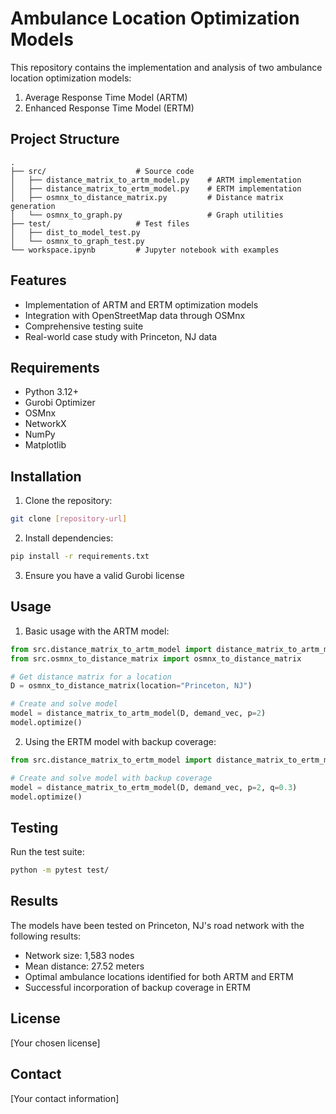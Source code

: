 # Ambulance Location Optimization Models

This repository contains the implementation and analysis of two ambulance location optimization models:
1. Average Response Time Model (ARTM)
2. Enhanced Response Time Model (ERTM)

## Project Structure

```
.
├── src/                    # Source code
│   ├── distance_matrix_to_artm_model.py    # ARTM implementation
│   ├── distance_matrix_to_ertm_model.py    # ERTM implementation
│   ├── osmnx_to_distance_matrix.py         # Distance matrix generation
│   └── osmnx_to_graph.py                   # Graph utilities
├── test/                   # Test files
│   ├── dist_to_model_test.py
│   └── osmnx_to_graph_test.py
└── workspace.ipynb         # Jupyter notebook with examples
```

## Features

- Implementation of ARTM and ERTM optimization models
- Integration with OpenStreetMap data through OSMnx
- Comprehensive testing suite
- Real-world case study with Princeton, NJ data

## Requirements

- Python 3.12+
- Gurobi Optimizer
- OSMnx
- NetworkX
- NumPy
- Matplotlib

## Installation

1. Clone the repository:
```bash
git clone [repository-url]
```

2. Install dependencies:
```bash
pip install -r requirements.txt
```

3. Ensure you have a valid Gurobi license

## Usage

1. Basic usage with the ARTM model:
```python
from src.distance_matrix_to_artm_model import distance_matrix_to_artm_model
from src.osmnx_to_distance_matrix import osmnx_to_distance_matrix

# Get distance matrix for a location
D = osmnx_to_distance_matrix(location="Princeton, NJ")

# Create and solve model
model = distance_matrix_to_artm_model(D, demand_vec, p=2)
model.optimize()
```

2. Using the ERTM model with backup coverage:
```python
from src.distance_matrix_to_ertm_model import distance_matrix_to_ertm_model

# Create and solve model with backup coverage
model = distance_matrix_to_ertm_model(D, demand_vec, p=2, q=0.3)
model.optimize()
```

## Testing

Run the test suite:
```bash
python -m pytest test/
```

## Results

The models have been tested on Princeton, NJ's road network with the following results:
- Network size: 1,583 nodes
- Mean distance: 27.52 meters
- Optimal ambulance locations identified for both ARTM and ERTM
- Successful incorporation of backup coverage in ERTM

## License

[Your chosen license]

## Contact

[Your contact information] 